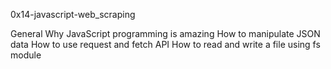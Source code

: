 0x14-javascript-web_scraping


General
Why JavaScript programming is amazing
How to manipulate JSON data
How to use request and fetch API
How to read and write a file using fs module

